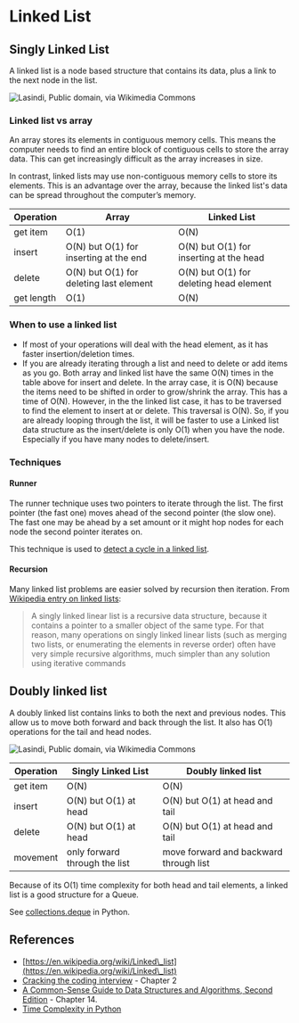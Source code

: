 # Linked List

## Singly Linked List

A linked list is a node based structure that contains its data, plus a link to the next node in the list.

![Lasindi, Public domain, via Wikimedia Commons](https://upload.wikimedia.org/wikipedia/commons/6/6d/Singly-linked-list.svg)

### Linked list vs array

An array stores its elements in contiguous memory cells.  This means the computer needs to find an entire block of contiguous cells to store the array data. This can get increasingly difficult as the array increases in size.

In contrast, linked lists may use non-contiguous memory cells to store its elements. This is an advantage over the array, because the linked list's data can be spread throughout the computer’s memory.



| Operation  | Array                                   | Linked List                             |
| ---------- | --------------------------------------- | --------------------------------------- |
| get item   | O(1)                                    | O(N)                                    |
| insert     | O(N) but O(1) for inserting at the end  | O(N) but O(1) for inserting at the head |
| delete     | O(N) but O(1) for deleting last element | O(N) but O(1) for deleting head element |
| get length | O(1)                                    | O(N)                                    |

### When to use a linked list

* If most of your operations will deal with the head element, as it has faster insertion/deletion times.
* If you are already iterating through a list and need to delete or add items as you go. Both array and linked list have the same O(N) times in the table above for insert and delete. In the array case, it is O(N) because the items need to be shifted in order to grow/shrink the array. This has a time of O(N). However, in the the linked list case, it has to be traversed to find the element to insert at or delete. This traversal is O(N). So, if you are already looping through the list, it will be faster to use a Linked list data structure as the insert/delete is only O(1) when you have the node. Especially if you have many nodes to delete/insert.

### Techniques

#### Runner

The runner technique uses two pointers to iterate through the list. The first pointer (the fast one) moves ahead of the second pointer (the slow one). The fast one may be ahead by a set amount or it might hop nodes for each node the second pointer iterates on.

This technique is used to [detect a cycle in a linked list](../problems/leetcode/141.-linked-list-cycle.md).

#### Recursion

Many linked list problems are easier solved by recursion then iteration. From [Wikipedia entry on linked lists](https://en.wikipedia.org/wiki/Linked\_list#Singly\_linked\_linear\_lists\_vs.\_other\_lists):

> A singly linked linear list is a recursive data structure, because it contains a pointer to a smaller object of the same type. For that reason, many operations on singly linked linear lists (such as merging two lists, or enumerating the elements in reverse order) often have very simple recursive algorithms, much simpler than any solution using iterative commands

## Doubly linked list

A doubly linked list contains links to both the next and previous nodes. This allow us to move both forward and back through the list. It also has O(1) operations for the tail and head nodes.

![Lasindi, Public domain, via Wikimedia Commons](https://upload.wikimedia.org/wikipedia/commons/5/5e/Doubly-linked-list.svg)



| Operation | Singly Linked List            | Doubly linked list                     |
| --------- | ----------------------------- | -------------------------------------- |
| get item  | O(N)                          | O(N)                                   |
| insert    | O(N) but O(1) at head         | O(N) but O(1) at head and tail         |
| delete    | O(N) but O(1) at head         | O(N) but O(1) at head and tail         |
| movement  | only forward through the list | move forward and backward through list |

Because of its O(1) time complexity for both head and tail elements, a linked list is a good structure for a Queue.

See [collections.deque](https://docs.python.org/3/library/collections.html#collections.deque) in Python.

## References

* [https://en.wikipedia.org/wiki/Linked\_list](https://en.wikipedia.org/wiki/Linked\_list)
* [Cracking the coding interview](https://www.crackingthecodinginterview.com) - Chapter 2
* [A Common-Sense Guide to Data Structures and Algorithms, Second Edition](https://pragprog.com/titles/jwdsal2/a-common-sense-guide-to-data-structures-and-algorithms-second-edition/) - Chapter 14.
* [Time Complexity in Python](https://wiki.python.org/moin/TimeComplexity)
